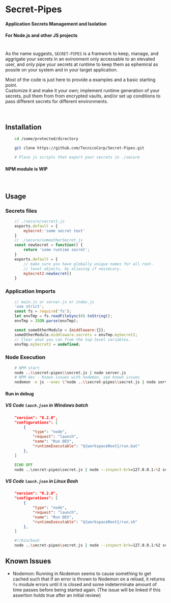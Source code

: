 # Secret-Pipes
#### Application Secrets Management and Isolation
#### For Node.js and other JS projects

#

As the name suggests,  `SECRET-PIPES` is a framwork to keep, manage, and aggrigate your secrets in an evironment only accessable to an elevated user, and only pipe your secrets at runtime to keep them as ephemiral as possile on your system and in your target application.

Most of the code is just here to provide a examples and a basic starting point. <br /> Customize it and make it your own; implement runtime generation of your secrets, pull them from from encrypted vaults, and/or set up conditions to pass different secrets for different environments.

<br />

## Installation

```bash
	cd /some/protected/directory

	git clone https://github.com/TecnicoCorp/Secret-Pipes.git

	# Place js scripts that export your secrets in ./secure
```
#### NPM module is WIP
<br />

## Usage

### Secrets files
```js
	// ./secure/secret1.js
	exports.default = {
		mySecret:'some secret text'
	}
	// ./secure/someotherSecret.js
	const newSecret = function() {
		return 'some runtime secret';
	}
	exports.default = {
		// make sure you have globally unique names for all root-
		// level objects, by aliasing if nessecary. 
		mySecret2:newSecret()
	}
```

### Application Imports
```js
	// main.js or server.js or index.js
	'use strict';
	const fs = require('fs');
	let envTmp = fs.readFileSync(0).toString();
	envTmp = JSON.parse(envTmp);

	const someOtherModule = {middleware:{}};
	someOtherModule.middleware.secrets = envTmp.mySecret2;
	// Clear what you can from the top-level variables.
	envTmp.mySecret2 = undefined;
```

### Node Execution
```bash
	# NPM start
	node ..\\secret-pipes\\secret.js | node server.js
	# NPM dev - Known issues with nodemon, see known issues
	nodemon -e js --exec \"node ..\\secret-pipes\\secret.js | node server.js\"
```
#### Run in debug
##### VS Code `lauch.json` in Windows batch
```json
	"version": "0.2.0",
	"configurations": [
		{
			"type": "node",
			"request": "launch",
			"name": "Run DEV",
			"runtimeExecutable": "${workspaceRoot}/run.bat"
		},
	]
```
```bat
	ECHO OFF
	node ..\secret-pipes\secret.js | node --inspect-brk=127.0.0.1:%2 server.js
```
##### VS Code `lauch.json` in Linux Bash


```json
	"version": "0.2.0",
	"configurations": [
		{
			"type": "node",
			"request": "launch",
			"name": "Run DEV",
			"runtimeExecutable": "${workspaceRoot}/run.sh"
		},
	]
```
```sh
	#!/bin/bash
	node ..\secret-pipes\secret.js | node --inspect-brk=127.0.0.1:%2 server.js
```

## Known Issues
 - Nodemon:
 Running in Nodemon seems to cause something to get cached such that if an error is thrown to Nodemon on a reload, it returns `fs` module errors until it is closed and some indeterminate amount of time passes before being started again. (The issue will be linked if this assertion holds true after an initial review)